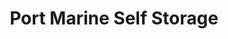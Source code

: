 ---
title: "Port Marine Self Storage"
url: /bristol/port-marine-self-storage/
shop: storage rental
---